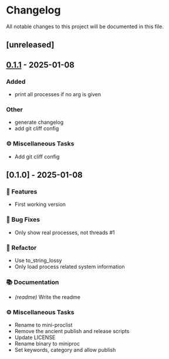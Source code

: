# Changelog

All notable changes to this project will be documented in this file.

## [unreleased]

## [0.1.1](https://github.com/PlexSheep/mini-proclist/compare/v0.1.0...v0.1.1) - 2025-01-08

### Added

- print all processes if no arg is given

### Other

- generate changelog
- add git cliff config

### ⚙️ Miscellaneous Tasks

- Add git cliff config

## [0.1.0] - 2025-01-08

### 🚀 Features

- First working version

### 🐛 Bug Fixes

- Only show real processes, not threads #1

### 🚜 Refactor

- Use to_string_lossy
- Only load process related system information

### 📚 Documentation

- *(readme)* Write the readme

### ⚙️ Miscellaneous Tasks

- Rename to mini-proclist
- Remove the ancient publish and release scripts
- Update LICENSE
- Rename binary to miniproc
- Set keywords, category and allow publish

<!-- generated by git-cliff -->
